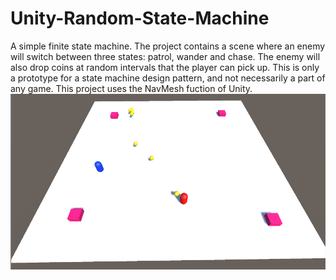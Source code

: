 # Unity-Random-State-Machine
A simple finite state machine. The project contains a scene where an enemy will switch between three states: patrol, wander and chase. The enemy will also drop coins at random intervals that the player can pick up. This is only a prototype for a state machine design pattern, and not necessarily a part of any game. This project uses the NavMesh fuction of Unity.
![](https://github.com/Lineweaver/Unity-Random-State-Machine/blob/master/Images/State%20Machine%20Screenshot.png)
